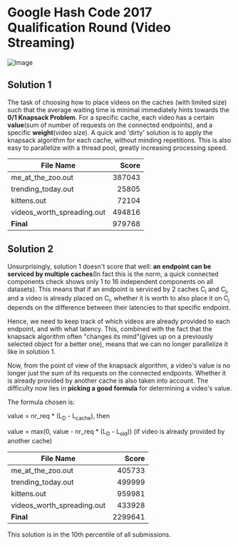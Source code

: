 # Google Hash Code 2017 Qualification Round (Video Streaming)

![Image](https://github.com/user-attachments/assets/6a9e4a85-c608-4b6e-a6c7-cf3f10a965ee)

## Solution 1

The task of choosing how to place videos on the caches (with limited size) such that the average waiting time is minimal immediately hints towards the **0/1 Knapsack Problem**. For a specific cache, each video has a certain **value**(sum of number of requests on the connected endpoints), and a specific **weight**(video size). A quick and 'dirty' solution is to apply the knapsack algorithm for each cache, without minding repetitions. This is also easy to parallelize with a thread pool, greatly increasing processing speed.

| File Name                        | Score   |
|----------------------------------|--------:|
| me_at_the_zoo.out               | 387043  |
| trending_today.out              | 25805   |
| kittens.out                     | 72104   |
| videos_worth_spreading.out      | 494816  |
| **Final**                       | 979768  |


## Solution 2

Unsurprisingly, solution 1 doesn't score that well: **an endpoint can be serviced by multiple caches**(In fact this is the norm, a quick connected components check shows only 1 to 16 independent components on all datasets). This means that if an endpoint is serviced by 2 caches C<sub>i</sub> and C<sub>j</sub>, and a video is already placed on C<sub>i</sub>, whether it is worth to also place it on C<sub>j</sub> depends on the difference between their latencies to that specific endpoint.

Hence, we need to keep track of which videos are already provided to each endpoint, and with what latency. This, combined with the fact that the knapsack algorithm often "changes its mind"(gives up on a previously selected object for a better one), means that we can no longer parallelize it like in solution 1.

Now, from the point of view of the knapsack algorithm, a video's value is no longer just the sum of its requests on the connected endpoints. Whether it is already provided by another cache is also taken into account. The difficulty now lies in **picking a good formula** for determining a video's value.

The formula chosen is:

value = nr_req * (L<sub>D</sub> - L<sub>cache</sub>), then

value = max(0, value - nr_req * (L<sub>D</sub> - L<sub>old</sub>)) (if video is already provided by another cache)

| File Name                        | Score   |
|----------------------------------|--------:|
| me_at_the_zoo.out               | 405733  |
| trending_today.out              | 499999  |
| kittens.out                     | 959981  |
| videos_worth_spreading.out      | 433928  |
| **Final**                       | 2299641 |

This solution is in the 10th percentile of all submissions.